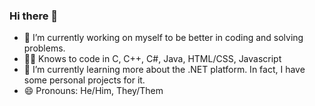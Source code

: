 ### Hi there 👋

- 🔭 I’m currently working on myself to be better in coding and solving problems.
- 🧑‍💻 Knows to code in C, C++, C#, Java, HTML/CSS, Javascript
- 🌱 I’m currently learning more about the .NET platform. In fact, I have some personal projects for it.
- 😄 Pronouns: He/Him, They/Them

<!--
**ken-layug/ken-layug** is a ✨ _special_ ✨ repository because its `README.md` (this file) appears on your GitHub profile.

Here are some ideas to get you started:

- 🔭 I’m currently working on ...
- 🌱 I’m currently learning ...
- 👯 I’m looking to collaborate on ...
- 🤔 I’m looking for help with ...
- 💬 Ask me about ...
- 📫 How to reach me: ...
- 😄 Pronouns: ...
- ⚡ Fun fact: ...
-->

